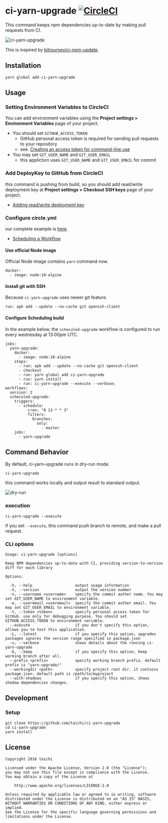 # ci-yarn-upgrade [![CircleCI](https://circleci.com/gh/taichi/ci-yarn-upgrade.svg?style=svg)](https://circleci.com/gh/taichi/ci-yarn-upgrade)

This command keeps npm dependencies up-to-date by making pull requests from CI.

![ci-yarn-upgrade](docs/ci-yarn-upgrade.png)

This is inspired by [bitjourney/ci-npm-update](https://github.com/bitjourney/ci-npm-update).

## Installation

    yarn global add ci-yarn-upgrade

## Usage

### Setting Environment Variables to CircleCI

You can add environment variables using the **Project settings > Environment Variables** page of your project.

* You should set `GITHUB_ACCESS_TOKEN`
  * GitHub personal access token is required for sending pull requests to your repository
  * see. [Creating an access token for command-line use](https://help.github.com/articles/creating-an-access-token-for-command-line-use/)
* You may set `GIT_USER_NAME` and `GIT_USER_EMAIL`
  * this appliction uses `GIT_USER_NAME` and `GIT_USER_EMAIL` for commit

### Add DeployKey to GitHub from CircleCI

this command is pushing from build, so you should add read/write deployment key at **Project settings > Checkout SSH keys** page of your project.

* [Adding read/write deployment key](https://circleci.com/docs/adding-read-write-deployment-key/)

### Configure circle.yml

our complete example is [here](https://github.com/taichi/ci-yarn-upgrade/blob/master/circle.yml).

* [Scheduling a Workflow](https://circleci.com/docs/2.0/workflows/#scheduling-a-workflow)

#### Use official Node image

Official Node image contains `yarn` command now.

    docker:
      - image: node:10-alpine

#### Install git with SSH

Because `ci-yarn-upgrade` uses newer git feature.

    run: apk add --update --no-cache git openssh-client

#### Configure Scheduling build

In the example below, the `scheculed-upgrade` workflow is configured to run every wednesday at 13:00pm UTC.

    jobs:
      yarn-upgrade:
        docker:
          - image: node:10-alpine
        steps:
          - run: apk add --update --no-cache git openssh-client
          - checkout
          - run: yarn global add ci-yarn-upgrade
          - run: yarn install
          - run: ci-yarn-upgrade --execute --verbose;
    workflows:
      version: 2
      scheculed-upgrade:
        triggers:
          - schedule:
              cron: "0 13 * * 3"
              filters:
                branches:
                  only:
                    - master
        jobs:
          - yarn-upgrade

## Command Behavior

By default, ci-yarn-upgrade runs in dry-run mode.

    ci-yarn-upgrade

this command works locally and output result to standard output.

![dry-run](docs/dry-run.png)

### execution

    ci-yarn-upgrade --execute

if you set `--execute`, this command push branch to remote, and make a pull request.

### CLI options

    Usage: ci-yarn-upgrade [options]

    Keep NPM dependencies up-to-date with CI, providing version-to-version diff for each library

    Options:

      -h, --help                   output usage information
      -V, --version                output the version number
      -n, --username <username>    specify the commit auther name. You may set GIT_USER_NAME to environment variable.
      -e, --useremail <useremail>  specify the commit auther email. You may set GIT_USER_EMAIL to environment variable.
      -t, --token <token>          specify personal access token for GitHub. use only for debugging purpose. You should set GITHUB_ACCESS_TOKEN to environment variable.
      --execute                    if you don't specify this option, allows you to test this application.
      -L, --latest                 if you specify this option, upgrades packages ignores the version range specified in package.json
      -v, --verbose                shows details about the running ci-yarn-upgrade
      -k, --keep                   if you specify this option, keep working branch after all.
      --prefix <prefix>            specify working branch prefix. default prefix is "yarn-upgrade/"
      --workingdir <path>          specify project root dir. it contains package.json. default path is /path/to/myproject
      --with-shadows               if you specify this option, shows shadow dependencies changes.

## Development

### Setup

    git clone https://github.com/taichi/ci-yarn-upgrade
    cd ci-yarn-upgrade
    yarn install

## License

```
Copyright 2016 taichi

Licensed under the Apache License, Version 2.0 (the "License");
you may not use this file except in compliance with the License.
You may obtain a copy of the License at

    http://www.apache.org/licenses/LICENSE-2.0

Unless required by applicable law or agreed to in writing, software
distributed under the License is distributed on an "AS IS" BASIS,
WITHOUT WARRANTIES OR CONDITIONS OF ANY KIND, either express or implied.
See the License for the specific language governing permissions and
limitations under the License.
```
